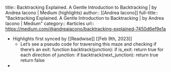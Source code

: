 title:: Backtracking Explained. A Gentle Introduction to Backtracking | by Andrea Iacono | Medium (highlights)
author:: [[Andrea Iacono]]
full-title:: "Backtracking Explained. A Gentle Introduction to Backtracking | by Andrea Iacono | Medium"
category:: #articles
url:: https://medium.com/@andreaiacono/backtracking-explained-7450d6ef9e1a

- Highlights first synced by [[Readwise]] [[Feb 9th, 2023]]
	- Let’s see a pseudo code for traversing this maze and checking if there’s an exit:  function backtrack(junction):      if is_exit:     return true   for each direction of junction:     if backtrack(next_junction):       return true          return false
-